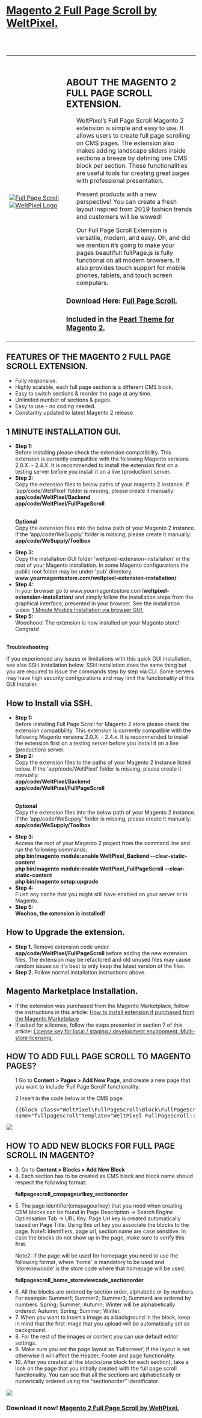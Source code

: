 <h1><a href="https://www.weltpixel.com/full-page-scroll-for-magento-2.html">Magento 2 Full Page Scroll by WeltPixel.</a></h1>
<br/><br/>
<table>
  <tr>
  <td width="30%" valign="center" style="
    border: none;
"><br><a href="https://www.weltpixel.com/full-page-scroll-for-magento-2.html"><img src="https://www.weltpixel.com/media/catalog/product/2/0/20_full_page_scroll_1_1.png" alt="Full Page Scroll"></a>
<br><a href="https://www.weltpixel.com"><img src="https://www.weltpixel.com/media/wysiwyg/weltpixel_1000x1000.png" alt="WeltPixel Logo"></a></td>
  <td style="border:none;"><br>
<h2>ABOUT THE MAGENTO 2 FULL PAGE SCROLL EXTENSION.</h2>
                        <ul>
                        <p>
                       WeltPixel’s Full Page Scroll Magento 2 extension is simple and easy to use. It allows users to create full page scrolling on CMS pages. The extension also makes adding landscape sliders inside sections a breeze by defining one CMS block per section. These functionalities are useful tools for creating great pages with professional presentation.

Present products with a new perspective! You can create a fresh layout inspired from 2019 fashion trends and customers will be wowed!

Our Full Page Scroll Extension is versatile, modern, and easy. Oh, and did we mention it’s going to make your pages beautiful! fullPage.js is fully functional on all modern browsers. It also provides touch support for mobile phones, tablets, and touch screen computers.
                        </p>
                         </ul>
                        <h3>Download Here: <a href="https://www.weltpixel.com/full-page-scroll-for-magento-2.html">Full Page Scroll.</a></h3>
                        <h3>Included in the <a href="https://www.weltpixel.com/magento-2-theme-pearl">Pearl Theme for Magento 2.</a></h3>
</div></td>
 </tr>
</table>
<h2>FEATURES OF THE MAGENTO 2 FULL PAGE SCROLL EXTENSION.</h2>
                        <ul>
                            <li>
                                Fully responsive.
                            </li>
                            <li>
                                Highly scalable, each full page section is a different CMS block.
                            </li>
                            <li>
                                Easy to switch sections & reorder the page at any time.
                            </li>
                            <li>
                                Unlimited number of sections & pages.
                            </li>
                            <li>
Easy to use - no coding needed.
                            </li>
                            <li>
                              Constantly updated to latest Magento 2 release.
                            </li>
                        </ul>
                        <h2>1 MINUTE INSTALLATION GUI.</h2>
              <ul>
                <li>
                  <strong>Step 1: </strong><br>
                  Before installing please check the extension compatibility.
                  This extension is currently compatible with the following Magento versions 2.0.X. - 2.4.X. 
                  It is recommended to install the extension first on a testing server before you install it on a
                  live (production) server.
                </li>
                <li>
                  <strong>Step 2: </strong><br>
                  Copy the extension files to below paths of your magento 2 instance. If ‘app/code/WeltPixel’ folder
                  is missing, please create it manually:  
                  <br>
                  <strong>
                    app/code/WeltPixel/Backend
                  </strong>
                  <br>
                  <strong>
                    app/code/WeltPixel/FullPageScroll
                  </strong>
                </li>
                <br>
                <p>
                  <strong>Optional</strong><br>
                  Copy the extension files into the below path of your Magento 2 instance. If the ‘app/code/WeSupply’ folder
                  is missing, please create it manually:  
                  <br>
                  <strong>
                    app/code/WeSupply/Toolbox
                  </strong>
                </p>
                 <li>
                  <strong>Step 3: </strong><br>
                  Copy the installation GUI folder 'weltpixel-extension-installation' in the root of your Magento installation. In some Magento configurations the public root folder may be under 'pub' directory.   
                  <br>
                  <strong>
                    www.yourmagentostore.com/<strong>weltpixel-extension-installation/</strong>
                  </strong>
                  <br>
                </li>
                 <li>
                <strong>Step 4: </strong><br>
                  In your browser go to www.yourmagentostore.com/<strong>weltpixel-extension-installation/</strong> and simply follow the installation steps from the graphical interface, presented in your browser. See the installation video: <a href="https://www.weltpixel.com/full-page-scroll-for-magento-2.html#video-installation" target="blank">1 Minute Module Installation via browser GUI.</a>
                 </li>
               <li>
                <strong>Step 5: </strong><br>
                  Wooohooo! The extension is now installed on your Magento store! Congrats!
               <br>
               <br>
                 </li>
              </ul>
                <strong>Troubleshooting</strong><br>
                 <p> If you experienced any issues or limitations with this quick GUI installation, see also SSH Installation below. SSH installation does the same thing but you are required to issue the commands step by step via CLI. Some servers may have high security configurations and may limit the functionality of this GUI Installer.</p>
                 <h2>How to Install via SSH.</h2>
                 <ul>
                                <li>
                                    <strong>Step 1: </strong>
                                    <br> Before installing Full Page Scroll for Magento 2 store please check the extension compatibility. This extension is currently compatible with the following Magento versions 2.0.X. - 2.4.x. It is recommended to install the extension first on a testing server before you install it on a live (production) server.
                                </li>
                                <li>
                                    <strong>Step 2: </strong>
                                    <br> Copy the extension files to the paths of your Magento 2 instance listed below. If the ‘app/code/WeltPixel’ folder is missing, please create it manually:
                                    <br>
                                    <strong>
                  app/code/WeltPixel/Backend
                </strong> 
                                    <br>
                                    <strong>
                  app/code/WeltPixel/FullPageScroll
                </strong>
                                </li>
                <br>
                <p>
                  <strong>Optional</strong><br>
                  Copy the extension files into the below path of your Magento 2 instance. If the ‘app/code/WeSupply’ folder
                  is missing, please create it manually:  
                  <br>
                  <strong>
                    app/code/WeSupply/Toolbox
                  </strong>
                </p>
                                <li>
                                    <strong>Step 3: </strong>
                                    <br> Access the root of your Magento 2 project from the command line and run the following commands:
                                    <br>
                                    <strong>
                                      php bin/magento module:enable WeltPixel_Backend --clear-static-content
                                    </strong>
                                    <br>
                                    <strong>
                                      php bin/magento module:enable WeltPixel_FullPageScroll --clear-static-content
                                    </strong>
                                    <br>
                                    <strong>
                                      php bin/magento setup:upgrade
                                    </strong>
                                    <br>
                                </li>
                                <li>
                                    <strong>Step 4: </strong>
                                    <br> Flush any cache that you might still have enabled on your server or in Magento.
                                </li>
                                <li>
                                    <strong>Step 5: </strong>
                                    <br>
                                    <strong>Woohoo, the extension is installed!</strong>
                                </li>
                            </ul>
                            <h2>How to Upgrade the extension.</h2>
                        <ul>
                          <li>
                            <strong>Step 1. </strong>
                              Remove extension code under <strong>app/code/WeltPixel/FullPageScroll </strong>before adding the new extension files. The extension may be refactored and old unused files may cause random issues so it's best to only keep the latest version of the files.
                           </li>
                           <li>
                              <strong>Step 2. </strong>
                              Follow normal installation instructions above.
                           </li>
                        </ul> 
                        <h2>Magento Marketplace Installation.</h2>
                            <ul>
                                <li>If the extension was purchased from the Magento Marketplace, follow the instructions in this article: <a href="https://support.weltpixel.com/hc/en-us/articles/115004328687-How-to-install-extension-if-purchased-from-Magento-Marketplace" target="_blank">How to install extension if purchased from the Magento Marketplace</a></li>
                                <li>If asked for a license, follow the steps presented in section 7 of this article: <a href="https://support.weltpixel.com/hc/en-us/articles/360006697594-License-key-for-local-staging-development-environment-Multi-store-licensing-" target="_blank">License key for local / staging / development environment. Multi-store licensing. </a></li></ul>
                                <tr>
  <td width="100%">
      <div class="col-md-6">
<h2 style="font-weight: 600;">HOW TO ADD FULL PAGE SCROLL TO MAGENTO PAGES?</h2>
<ul>
  <p>
                                    1 Go to <strong>Content > Pages > Add New Page</strong>, and create a new page that you want to include ‘Full Page Scroll’ functionality.

2 Insert in the code below in the CMS page:
<pre class="prettyprint lang-html">{{block class="WeltPixel\FullPageScroll\Block\FullPageScroll" 
name="fullpagescroll"template="WeltPixel_FullPageScroll::fullpagescroll.phtml"}}</pre>
</p>
</ul>
</ul>

<p><img src="https://www.weltpixel.com/media/wysiwyg/product-full-page/img_1.png"></p>
</div>
  </td>
 </tr>
 <tr>
  <td width="100%">
      <div class="col-md-6">
<h2 style="font-weight: 600;">HOW TO ADD NEW BLOCKS FOR FULL PAGE SCROLL IN MAGENTO?</h2>
<ul>
                                <li>
                                  3. Go to <strong>Content > Blocks > Add New Block</strong>
                                </li>
                                <li>
                                  4. Each section has to be created as CMS block and block name should respect the following format:

<strong>fullpagescroll_cmspageurlkey_sectionorder</strong>
                                </li>
                                <li>
                                  5. The page identifier(cmspageurlkey) that you need when creating CSM blocks can be found in Page Description -> Search Engine Optimisation Tab -> URL Key. Page Url key is created automatically based on Page Title. Using this url key you associate the blocks to the page.
Note1: Identifiers, page url, section name are case sensitive. In case the blocks do not show up in the page, make sure to verify this first.

Note2: If the page will be used for homepage you need to use the following format, where ‘home’ is mandatory to be used and ‘storeviewcode’ is the store code where that homepage will be used.

<strong>fullpagescroll_home_storeviewcode_sectionorder</strong>
                                </li>
                                 <li>
                                  6. All the blocks are ordered by section order, alphabetic or by numbers.
For example: Summer1; Summer2; Summer3; Summer4 are ordered by numbers. Spring; Summer; Autumn; Winter will be alphabetically ordered: Autumn; Spring; Summer; Winter.
                                </li>
                                <li>
                                  7. When you want to insert a image as a background in the block, keep in mind that the first image that you upload will be automatically set as background.
                                </li>
                                <li>
                                  8. For the rest of the images or content you can use default editor settings.
                                </li>
                                <li>
                                9. Make sure you set the page layout as ‘Fullscreen’, if the layout is set otherwise it will affect the Header, Footer and page functionality.
                                </li>
                                <li>
                                  10. After you created all the blocks(one block for each section), take a look on the page that you initially created with the full page scroll functionality. You can see that all the sections are alphabetically or numerically ordered using the “sectionorder” identificator.
                                </li>
</ul>

<p><img src="https://www.weltpixel.com/media/wysiwyg/product-full-page/img_2.png"></p>
</div>
  </td>
 </tr>
 </table>
 <h3>Download it now! <a href="https://www.weltpixel.com/full-page-scroll-for-magento-2.html">Magento 2 Full Page Scroll by WeltPixel.</a></h3>
